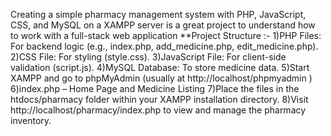 Creating a simple pharmacy management system with PHP, JavaScript, CSS, and MySQL on a XAMPP server is a great project to understand how to work with a full-stack web application
**Project Structure :-
1)PHP Files: For backend logic (e.g., index.php, add_medicine.php, edit_medicine.php).
2)CSS File: For styling (style.css).
3)JavaScript File: For client-side validation (script.js).
4)MySQL Database: To store medicine data.
5)Start XAMPP and go to phpMyAdmin (usually at http://localhost/phpmyadmin )
6)index.php – Home Page and Medicine Listing
7)Place the files in the htdocs/pharmacy folder within your XAMPP installation directory.
8)Visit http://localhost/pharmacy/index.php to view and manage the pharmacy inventory.
